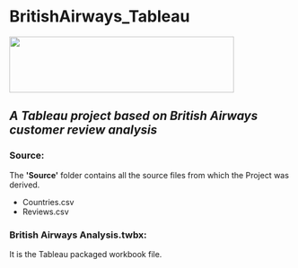 # BritishAirways_Tableau
<img src="https://upload.wikimedia.org/wikipedia/sco/4/42/British_Airways_Logo.svg" width=400 height=100>

## *A Tableau project based on British Airways customer review analysis* </br>

### Source:
The **'Source'** folder contains all the source files from which the Project was derived. <br>
* Countries.csv <br>
* Reviews.csv <br>

### British Airways Analysis.twbx:
It is the Tableau packaged workbook file.
